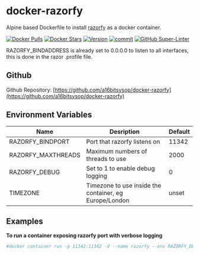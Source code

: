 # docker-razorfy
Alpine based Dockerfile to install [razorfy](https://github.com/HeinleinSupport/razorfy) as a docker container.

[![Docker Pulls](https://img.shields.io/docker/pulls/a16bitsysop/razorfy.svg?style=flat-square)](https://hub.docker.com/r/a16bitsysop/razorfy/)
[![Docker Stars](https://img.shields.io/docker/stars/a16bitsysop/razorfy.svg?style=flat-square)](https://hub.docker.com/r/a16bitsysop/razorfy/)
[![Version](https://images.microbadger.com/badges/version/a16bitsysop/razorfy.svg)](https://microbadger.com/images/a16bitsysop/razorfy "Get your own version badge on microbadger.com")
[![commit](https://images.microbadger.com/badges/commit/a16bitsysop/razorfy.svg)](https://microbadger.com/images/a16bitsysop/razorfy "Get your own commit badge on microbadger.com")
[![GitHub Super-Linter](https://github.com/a16bitsysop/docker-razorfy/workflows/Super-Linter/badge.svg)](https://github.com/marketplace/actions/super-linter)

RAZORFY_BINDADDRESS is already set to 0.0.0.0 to listen to all interfaces, this is done in the razor .profile file.

## Github
Github Repository: [https://github.com/a16bitsysop/docker-razorfy](https://github.com/a16bitsysop/docker-razorfy)

## Environment Variables
| Name                | Desription                                             | Default   |
| ------------------- | ------------------------------------------------------ | --------- |
| RAZORFY_BINDPORT    | Port that razorfy listens on                           | 11342     |
| RAZORFY_MAXTHREADS  | Maximum numbers of threads to use                      | 2000      |
| RAZORFY_DEBUG       | Set to 1 to enable debug logging                       | 0         |
| TIMEZONE            | Timezone to use inside the container, eg Europe/London | unset     |

## Examples
**To run a container exposing razorfy port with verbose logging**
```bash
#docker container run -p 11342:11342 -d --name razorfy --env RAZORFY_DEBUG=1 a16bitsysop/razorfy
```

